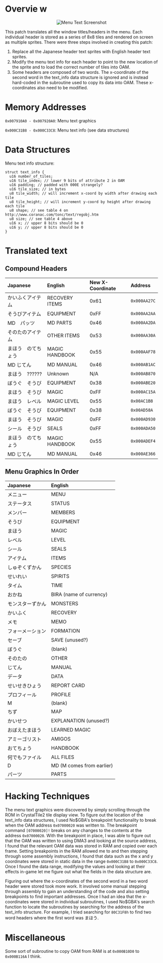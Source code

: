 Overvie w
========
<p align="center">
  <img src="http://i.imgur.com/uCSPNFk.png" alt="Menu Text Screenshot"/>
</p>

This patch translates all the window titles/headers in the menu. Each individual
header is stored as a series of 8x8 tiles and rendered on screen as multiple
sprites. There were three steps involved in creating this patch:

1. Replace all the Japanese header text sprites with English header text
   sprites.
2. Modify the menu text info for each header to point to the new location of the
   sprite and to load the correct number of tiles into OAM.
3. Some headers are composed of two words. The x-coordinate of the second word
   in the text_info data structure is ignored and is instead hard-coded in the
   subroutine used to copy its data into OAM. These x-coordinates also need to
   be modified.  

Memory Addresses
================
`0x007910A0 - 0x007920A0`: Menu text graphics

`0x000C31B8 - 0x000C33C8`: Menu text info (see data structures)

Data Structures
===============
Menu text info structure:
```
struct text_info {
  u16 number_of_tiles;
  u16 tile_index; // lower 9 bits of attribute 2 in OAM
  u16 padding; // padded with 000E strangely?
  u16 tile_size; // in bytes
  u8 tile_width; // will increment x-coord by width after drawing each tile
  u8 tile_height; // will increment y-coord by height after drawing each tile
  u8 shape; // see table 4 on http://www.coranac.com/tonc/text/regobj.htm
  u8 size; // see table 4 above
  u16 x; // upper 8 bits should be 0
  u16 y; // upper 8 bits should be 0
}
```
Translated text
===============
Compound Headers
----------------
|Japanese|English|New X-Coordinate|Address|
|:-------|:------|:---------------|:------|
|かいふくアイテム|RECOVERY ITEMS|0x61|`0x000AA27C`|
|そうびアイテム|EQUIPMENT|0xFF|`0x000AA2AA`|
|MD　パッツ|MD PARTS|0x46|`0x000AA2DA`|
|そのたのアイテム|OTHER ITEMS|0x53|`0x000AA30A`|
|まほう　のてちょう|MAGIC HANDBOOK|0x55|`0x000AAF78`|
|MD じてん|MD MANUAL|0x46|`0x000AB1AC`|
|まほう　??????|Unknown|N/A|`0x000AB870`|
|ぼうぐ　そうび|EQUIPMENT|0x38|`0x000ABE20`|
|まほう　そうび|MAGIC|0xFF|`0x000AC15A`|
|まほう　レベル|MAGIC LEVEL|0x55|`0x00AC1B8`|
|ぼうぐ　そうび|EQUIPMENT|0x38|`0x00AD58A`|
|まほう　そうび|MAGIC|0xFF|`0x000AD930`|
|シール　そうび|SEALS|0xFF|`0x000ADA50`|
|まほう　のてちょう|MAGIC HANDBOOK|0x55|`0x000ADEF4`|
|MD じてん|MD MANUAL|0x46|`0x000AE366`|

Menu Graphics In Order
----------------------

|Japanese|English|
|:-------|:------|
|メニュー|MENU|
|ステータス|STATUS|
|メンバー|MEMBERS|
|そうび|EQUIPMENT|
|まほう|MAGIC|
|レベル|LEVEL|
|シール|SEALS|
|アイテム|ITEMS|
|しゅぞくずかん|SPECIES|
|せいれい|SPIRITS|
|タイム|TIME|
|おかね|BIRA (name of currency)|
|モンスターずかん|MONSTERS|
|かいふく|RECOVERY|
|メモ|MEMO|
|フォーメーション|FORMATION|
|セーブ|SAVE (unused?)|
|ぼうぐ|(blank)|
|そのたの|OTHER|
|じてん|MANUAL|
|データ|DATA|
|せいせきひょう|REPORT CARD|
|プロフィール|PROFILE|
|M|(blank)|
|ちず|MAP|
|かいせつ|EXPLANATION (unused?)|
|おぼえたまほう|LEARNED MAGIC|
|アミーゴリスト|AMIGOS|
|おてちょう|HANDBOOK|
|何でもファイル|ALL FILES|
|D|MD (M comes from earlier)|
|パーツ|PARTS|

Hacking Techniques
==================
The menu text graphics were discovered by simply scrolling through the ROM in
CrystalTile2 tile display view. To figure out the location of the text_info
data structures, I used No$GBA's breakpoint functionality to break when the OAM
address `0x07000020` was written to. The breakpoint command `[07000020]!` breaks
on any changes to the contents at the address `0x07000020`. With the breakpoint
in place, I was able to figure out that the OAM was written to using DMA3 and
looking at the source address, I found that the relevant OAM data was stored in
RAM and copied over each frame. Setting breakpoints in the RAM allowed me to and
then stepping through some assembly instructions, I found that data such as the
x and y coordinates were stored in static data in the range `0x000C31B8` to
`0x000C33C8`. Once I found the data range, modifying the values and looking at
their effects in-game let me figure out what the fields in the data structure
are.

Figuring out where the x-coordinates of the second word in a two word header
were stored took more work. It involved some manual stepping through assembly
to gain an understanding of the code and also setting breakpoints to find
important addresses. Once I had an idea that the x-coordinates were stored in
individual subroutines, I used No$GBA's search function to locate the
subroutines by searching for the address of the text_info structure. For
example, I tried searching for `80C31F8h` to find two word headers where the
first word was まほう.

Miscellaneous
=============
Some sort of subroutine to copy OAM from RAM is at `0x000B10D0` to `0x000B116A`
I think.
